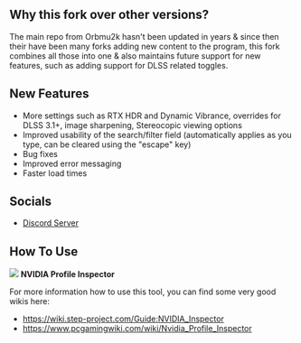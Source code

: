 ## Why this fork over other versions?
The main repo from Orbmu2k hasn't been updated in years & since then their have been many forks adding new content to the program, this fork combines all those into one & also maintains future support for new features, such as adding support for DLSS related toggles.

## New Features
- More settings such as RTX HDR and Dynamic Vibrance, overrides for DLSS 3.1+, image sharpening, Stereocopic viewing options
- Improved usability of the search/filter field (automatically applies as you type, can be cleared using the "escape" key)
- Bug fixes
- Improved error messaging
- Faster load times

## Socials

* [Discord Server](https://discord.gg/dc74er8TJF)

## How To Use

![](/nspector/Images/n1-016.png) **NVIDIA Profile Inspector**

For more information how to use this tool, you can find some very good wikis here:
* https://wiki.step-project.com/Guide:NVIDIA_Inspector
* https://www.pcgamingwiki.com/wiki/Nvidia_Profile_Inspector
